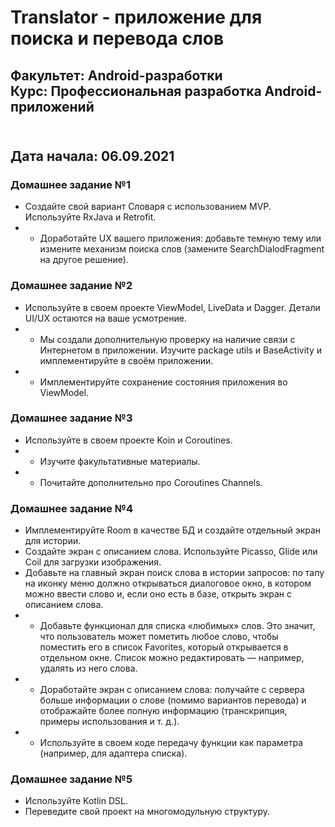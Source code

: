 # Translator - приложение для поиска и перевода слов
## Факультет: Android-разработки<br>Курс: Профессиональная разработка Android-приложений  
<br>Дата начала: 06.09.2021
---
### Домашнее задание №1 
- Создайте свой вариант Словаря с использованием MVP. Используйте RxJava и Retrofit.
- * Доработайте UX вашего приложения: добавьте темную тему или измените механизм поиска слов (замените SearchDialodFragment на другое решение).

### Домашнее задание №2 
- Используйте в своем проекте ViewModel, LiveData и Dagger. Детали UI/UX остаются на ваше усмотрение.
- * Мы создали дополнительную проверку на наличие связи с Интернетом в приложении. Изучите package utils и BaseActivity и имплементируйте в своём приложении.
- * Имплементируйте сохранение состояния приложения во ViewModel.

### Домашнее задание №3 
- Используйте в своем проекте Koin и Coroutines.
- * Изучите факультативные материалы.
- * Почитайте дополнительно про Coroutines Channels.

### Домашнее задание №4 
- Имплементируйте Room в качестве БД и создайте отдельный экран для истории.
- Создайте экран с описанием слова. Используйте Picasso, Glide или Coil для загрузки изображения.
- Добавьте на главный экран поиск слова в истории запросов: по тапу на иконку меню должно открываться диалоговое окно, в котором можно ввести слово и, если оно есть в базе, открыть экран с описанием слова.
- * Добавьте функционал для списка «любимых» слов. Это значит, что пользователь может пометить любое слово, чтобы поместить его в список Favorites, который открывается в отдельном окне. Список можно редактировать — например, удалять из него слова.
- * Доработайте экран с описанием слова: получайте с сервера больше информации о слове (помимо вариантов перевода) и отображайте более полную информацию (транскрипция, примеры использования и т. д.).
- * Используйте в своем коде передачу функции как параметра (например, для адаптера списка).

### Домашнее задание №5
- Используйте Kotlin DSL.
- Переведите свой проект на многомодульную структуру.